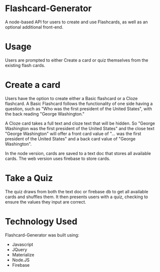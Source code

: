 # Flashcard-Generator
A node-based API for users to create and use Flashcards, as well as an optional additional front-end. 

# Usage
Users are prompted to either Create a card or quiz themselves from the existing flash cards.

# Create a card
Users have the option to create either a Basic flashcard or a Cloze flashcard. A Basic Flashcard follows the functionality of one side having a question, such as "Who was the first president of the United States", with the back reading "George Washington."

A Cloze card takes a full text and cloze text that will be hidden. So "George Washington was the first president of the United States" and the close text "George Washington" will offer a front card value of "... was the first president of the United States" and a back card value of "George Washington".

In the node version, cards are saved to a text doc that stores all available cards. The web version uses firebase to store cards.

# Take a Quiz
The quiz draws from both the text doc or firebase db to get all available cards and shuffles them. It then presents users with a quiz, checking to ensure the values they input are correct.

# Technology Used
Flashcard-Generator was built using:
* Javascript
* JQuery
* Materialize
* Node.JS
* Firebase


